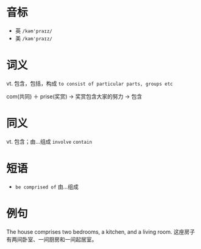 # 音标

- 英 `/kəm'praɪz/`
- 美 `/kəm'praɪz/`

# 词义

vt. 包含，包括，构成
`to consist of particular parts, groups etc`



com(共同) ＋ prise(奖赏) → 奖赏包含大家的努力 → 包含

# 同义

vt. 包含；由…组成
`involve` `contain`

# 短语

- `be comprised of` 由…组成

# 例句

The house comprises two bedrooms, a kitchen, and a living room.
这座房子有两间卧室、一间厨房和一间起居室。


